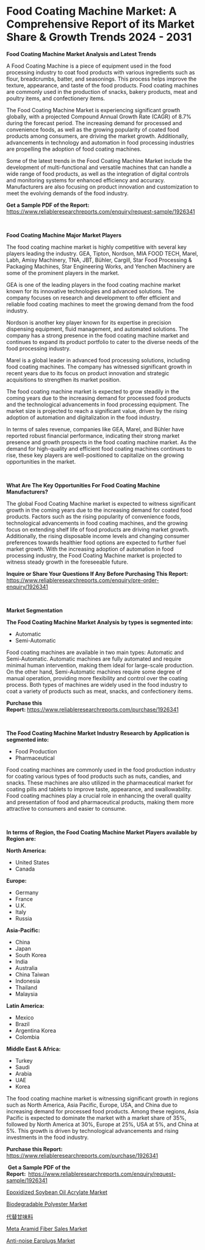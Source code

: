 <p><h1>Food Coating Machine Market: A Comprehensive Report of its Market Share & Growth Trends 2024 - 2031</h1></p><p><strong>Food Coating Machine Market Analysis and Latest Trends</strong></p>
<p><p>A Food Coating Machine is a piece of equipment used in the food processing industry to coat food products with various ingredients such as flour, breadcrumbs, batter, and seasonings. This process helps improve the texture, appearance, and taste of the food products. Food coating machines are commonly used in the production of snacks, bakery products, meat and poultry items, and confectionery items.</p><p>The Food Coating Machine Market is experiencing significant growth globally, with a projected Compound Annual Growth Rate (CAGR) of 8.7% during the forecast period. The increasing demand for processed and convenience foods, as well as the growing popularity of coated food products among consumers, are driving the market growth. Additionally, advancements in technology and automation in food processing industries are propelling the adoption of food coating machines.</p><p>Some of the latest trends in the Food Coating Machine Market include the development of multi-functional and versatile machines that can handle a wide range of food products, as well as the integration of digital controls and monitoring systems for enhanced efficiency and accuracy. Manufacturers are also focusing on product innovation and customization to meet the evolving demands of the food industry.</p></p>
<p><strong>Get a Sample PDF of the Report:&nbsp;</strong> <a href="https://www.reliableresearchreports.com/enquiry/request-sample/1926341">https://www.reliableresearchreports.com/enquiry/request-sample/1926341</a></p>
<p>&nbsp;</p>
<p><strong>Food Coating Machine Major Market Players</strong></p>
<p><p>The food coating machine market is highly competitive with several key players leading the industry. GEA, Tipton, Nordson, MIA FOOD TECH, Marel, Labh, Amisy Machinery, TNA, JBT, Bühler, Cargill, Star Food Processing & Packaging Machines, Star Engineering Works, and Yenchen Machinery are some of the prominent players in the market.</p><p>GEA is one of the leading players in the food coating machine market known for its innovative technologies and advanced solutions. The company focuses on research and development to offer efficient and reliable food coating machines to meet the growing demand from the food industry.</p><p>Nordson is another key player known for its expertise in precision dispensing equipment, fluid management, and automated solutions. The company has a strong presence in the food coating machine market and continues to expand its product portfolio to cater to the diverse needs of the food processing industry.</p><p>Marel is a global leader in advanced food processing solutions, including food coating machines. The company has witnessed significant growth in recent years due to its focus on product innovation and strategic acquisitions to strengthen its market position.</p><p>The food coating machine market is expected to grow steadily in the coming years due to the increasing demand for processed food products and the technological advancements in food processing equipment. The market size is projected to reach a significant value, driven by the rising adoption of automation and digitalization in the food industry.</p><p>In terms of sales revenue, companies like GEA, Marel, and Bühler have reported robust financial performance, indicating their strong market presence and growth prospects in the food coating machine market. As the demand for high-quality and efficient food coating machines continues to rise, these key players are well-positioned to capitalize on the growing opportunities in the market.</p></p>
<p>&nbsp;</p>
<p><strong>What Are The Key Opportunities For Food Coating Machine Manufacturers?</strong></p>
<p><p>The global Food Coating Machine market is expected to witness significant growth in the coming years due to the increasing demand for coated food products. Factors such as the rising popularity of convenience foods, technological advancements in food coating machines, and the growing focus on extending shelf life of food products are driving market growth. Additionally, the rising disposable income levels and changing consumer preferences towards healthier food options are expected to further fuel market growth. With the increasing adoption of automation in food processing industry, the Food Coating Machine market is projected to witness steady growth in the foreseeable future.</p></p>
<p><strong>Inquire or Share Your Questions If Any Before Purchasing This Report:</strong> <a href="https://www.reliableresearchreports.com/enquiry/pre-order-enquiry/1926341">https://www.reliableresearchreports.com/enquiry/pre-order-enquiry/1926341</a></p>
<p>&nbsp;</p>
<p><strong>Market Segmentation</strong></p>
<p><strong>The Food Coating Machine Market Analysis by types is segmented into:</strong></p>
<p><ul><li>Automatic</li><li>Semi-Automatic</li></ul></p>
<p><p>Food coating machines are available in two main types: Automatic and Semi-Automatic. Automatic machines are fully automated and require minimal human intervention, making them ideal for large-scale production. On the other hand, Semi-Automatic machines require some degree of manual operation, providing more flexibility and control over the coating process. Both types of machines are widely used in the food industry to coat a variety of products such as meat, snacks, and confectionery items.</p></p>
<p><strong>Purchase this Report:&nbsp;</strong><a href="https://www.reliableresearchreports.com/purchase/1926341">https://www.reliableresearchreports.com/purchase/1926341</a></p>
<p>&nbsp;</p>
<p><strong>The Food Coating Machine Market Industry Research by Application is segmented into:</strong></p>
<p><ul><li>Food Production</li><li>Pharmaceutical</li></ul></p>
<p><p>Food coating machines are commonly used in the food production industry for coating various types of food products such as nuts, candies, and snacks. These machines are also utilized in the pharmaceutical market for coating pills and tablets to improve taste, appearance, and swallowability. Food coating machines play a crucial role in enhancing the overall quality and presentation of food and pharmaceutical products, making them more attractive to consumers and easier to consume.</p></p>
<p>&nbsp;</p>
<p><strong>In terms of Region, the Food Coating Machine Market Players available by Region are:</strong></p>
<p>
    <p> <strong> North America: </strong>
        <ul>
            <li>United States</li>
            <li>Canada</li>
        </ul>
        </p> 
    <p> <strong> Europe: </strong>
        <ul>
            <li>Germany</li>
            <li>France</li>
            <li>U.K.</li>
            <li>Italy</li>
            <li>Russia</li>
        </ul>
        </p> 
    <p> <strong> Asia-Pacific: </strong>
        <ul>
            <li>China</li>
            <li>Japan</li>
            <li>South Korea</li>
            <li>India</li>
            <li>Australia</li>
            <li>China Taiwan</li>
            <li>Indonesia</li>
            <li>Thailand</li>
            <li>Malaysia</li>
        </ul>
        </p> 
    <p> <strong> Latin America: </strong>
        <ul>
            <li>Mexico</li>
            <li>Brazil</li>
            <li>Argentina Korea</li>
            <li>Colombia</li>
        </ul>
        </p> 
    <p> <strong> Middle East & Africa: </strong>
        <ul>
            <li>Turkey</li>
            <li>Saudi</li>
            <li>Arabia</li>
            <li>UAE</li>
            <li>Korea</li>
        </ul>
    </p>
    </p>
<p><p>The food coating machine market is witnessing significant growth in regions such as North America, Asia Pacific, Europe, USA, and China due to increasing demand for processed food products. Among these regions, Asia Pacific is expected to dominate the market with a market share of 35%, followed by North America at 30%, Europe at 25%, USA at 5%, and China at 5%. This growth is driven by technological advancements and rising investments in the food industry.</p></p>
<p><strong>Purchase this Report: </strong><a href="https://www.reliableresearchreports.com/purchase/1926341">https://www.reliableresearchreports.com/purchase/1926341</a></p>
<p>&nbsp;<strong>Get a Sample PDF of the Report:&nbsp;&nbsp;</strong><a href="https://www.reliableresearchreports.com/enquiry/request-sample/1926341">https://www.reliableresearchreports.com/enquiry/request-sample/1926341</a></p>
<p><strong></strong></p>
<p><p><a href="https://view.publitas.com/reportprime-1/epoxidized-soybean-oil-acrylate-market-growth-market-trends-covid-19-impact-and-forecasts-for-period-from-2024-2031/">Epoxidized Soybean Oil Acrylate Market</a></p><p><a href="https://view.publitas.com/reportprime-1/biodegradable-polyester-market-offer-valuable-insights-into-market-size-market-share-market-trends-and-projections-spanning-from-2024-to-2031/">Biodegradable Polyester Market</a></p><p><a href="https://medium.com/@anton65482023/%E4%BB%A3%E6%9B%BF%E7%94%98%E5%91%B3%E6%96%99%E5%B8%82%E5%A0%B4%E3%81%AE%E5%B8%82%E5%A0%B4%E8%AA%BF%E6%9F%BB%E5%A0%B1%E5%91%8A%E6%9B%B8-%E3%81%9D%E3%81%AE%E6%AD%B4%E5%8F%B2%E3%81%A8%E4%BA%88%E6%B8%AC2024%E5%B9%B4%E3%81%8B%E3%82%892031%E5%B9%B4%E3%81%BE%E3%81%A7-1f1429e6a852">代替甘味料</a></p><p><a href="https://cute-banjo-8ca.notion.site/Insights-into-Meta-Aramid-Fiber-Sales-Market-Size-Analysing-Market-Share-Trends-and-Growth-from-2-e80f3ec4923c4854ac5369aa129b19eb">Meta Aramid Fiber Sales Market</a></p><p><a href="https://meowing-lemming-dd3.notion.site/Anti-noise-Earplugs-Market-Offers-Provide-Insightful-Data-for-the-Time-Period-from-2024-to-2031-and--fc227e6b3f65403aadc34ec7ff859f8f">Anti-noise Earplugs Market</a></p></p>